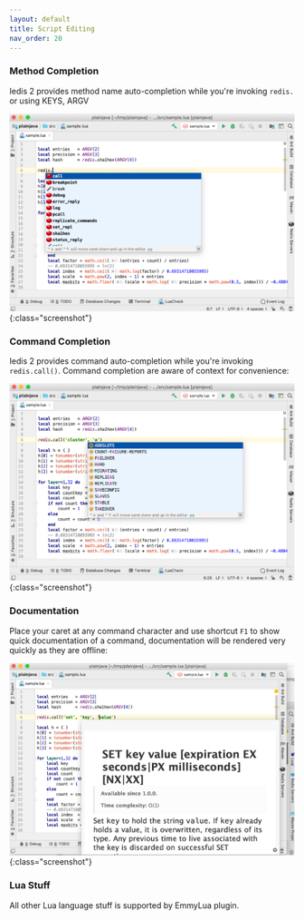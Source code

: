 ```yaml
---
layout: default
title: Script Editing
nav_order: 20
---
```


### Method Completion
Iedis 2 provides method name auto-completion while you're invoking ```redis.``` or using KEYS, ARGV

![method completion](/assets/images/script-editing/method-completion2.png){:class="screenshot"}

### Command Completion
Iedis 2 provides command auto-completion while you're invoking ```redis.call()```.
Command completion are aware of context for convenience:

![command completion](/assets/images/script-editing/command-completion2.png){:class="screenshot"}

### Documentation
Place your caret at any command character and use shortcut ```F1``` to show quick documentation of a command, documentation will be rendered very quickly as they are offline: 

![documentation](/assets/images/script-editing/documentation2.png){:class="screenshot"}

### Lua Stuff
All other Lua language stuff is supported by EmmyLua plugin.